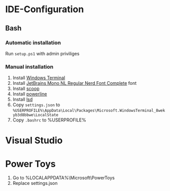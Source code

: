 # IDE-Configuration

## Bash

### Automatic installation
Run ``setup.ps1`` with admin priviliges

### Manual installation
1. Install [Windows Terminal](https://apps.microsoft.com/store/detail/windows-terminal-preview/9N8G5RFZ9XK3)
2. Install [JetBrains Mono NL Regular Nerd Font Complete](https://github.com/ryanoasis/nerd-fonts/raw/master/patched-fonts/JetBrainsMono/NoLigatures/Regular/complete/JetBrains%20Mono%20NL%20Regular%20Nerd%20Font%20Complete.ttf) font
3. Install [scoop](https://scoop.sh/)
4. Install [powerline](https://github.com/diesire/git_bash_windows_powerline)
5. Install [lsd](https://github.com/Peltoche/lsd)
6. Copy ``settings.json`` to ``%USERPROFILE%\AppData\Local\Packages\Microsoft.WindowsTerminal_8wekyb3d8bbwe\LocalState``
7. Copy ``.bashrc`` to %USERPROFILE%

# Visual Studio

# Power Toys
1. Go to %LOCALAPPDATA%\Microsoft\PowerToys
2. Replace settings.json